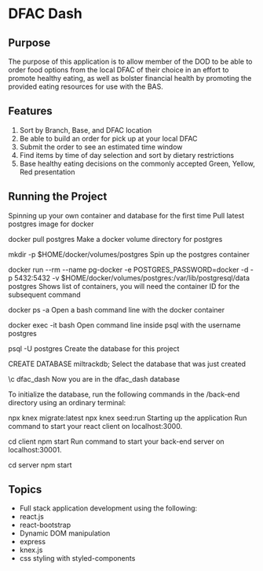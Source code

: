 # DFAC Dash

## Purpose

The purpose of this application is to allow member of the DOD to be able to order food options from the local DFAC of their choice in an effort to promote healthy eating, as well as bolster financial health by promoting the provided eating resources for use with the BAS. 

## Features

1. Sort by Branch, Base, and DFAC location
2. Be able to build an order for pick up at your local DFAC
3. Submit the order to see an estimated time window
4. Find items by time of day selection and sort by dietary restrictions
5. Base healthy eating decisions on the commonly accepted Green, Yellow, Red presentation

## Running the Project

Spinning up your own container and database for the first time
Pull latest postgres image for docker

docker pull postgres
Make a docker volume directory for postgres

mkdir -p $HOME/docker/volumes/postgres
Spin up the postgres container

 docker run --rm --name pg-docker -e POSTGRES_PASSWORD=docker -d -p 5432:5432 -v $HOME/docker/volumes/postgres:/var/lib/postgresql/data postgres
Shows list of containers, you will need the container ID for the subsequent command

docker ps -a
Open a bash command line with the docker container

docker exec -it <PSQL-Container-ID> bash
Open command line inside psql with the username postgres

psql -U postgres
Create the database for this project

CREATE DATABASE miltrackdb;
Select the database that was just created

\c dfac_dash
Now you are in the dfac_dash database

To initialize the database, run the following commands in the /back-end directory using an ordinary terminal:

npx knex migrate:latest
npx knex seed:run
Starting up the application
Run command to start your react client on localhost:3000.

cd client
npm start
Run command to start your back-end server on localhost:30001.

cd server
npm start

## Topics
* Full stack application development using the following:
* react.js
* react-bootstrap
* Dynamic DOM manipulation
* express
* knex.js
* css styling with styled-components

